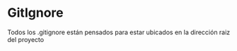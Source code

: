 # GitIgnore
Todos los .gitignore están pensados para estar ubicados en la dirección raiz del proyecto
